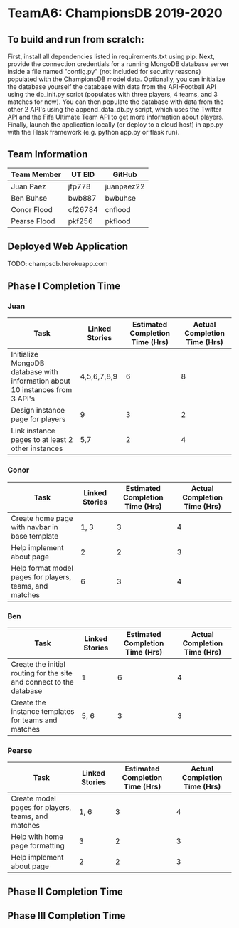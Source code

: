 # TeamA6: ChampionsDB 2019-2020

## To build and run from scratch:
First, install all dependencies listed in requirements.txt using pip. Next, provide the connection credentials for a running MongoDB database server inside a file named "config.py" (not included for security reasons) populated with the ChampionsDB model data. Optionally, you can initialize the database yourself the database with data from the API-Football API using the db_init.py script (populates with three players, 4 teams, and 3 matches for now). You can then populate the database with data from the other 2 API's using the append_data_db.py script, which uses the Twitter API and the Fifa Ultimate Team API to get more information about players. Finally, launch the application locally (or deploy to a cloud host) in app.py with the Flask framework (e.g. python app.py or flask run).

## Team Information
Team Member | UT EID | GitHub
--- | --- | ---
Juan Paez | jfp778 | juanpaez22
Ben Buhse | bwb887 | bwbuhse
Conor Flood | cf26784 | cnflood
Pearse Flood | pkf256 | pkflood


## Deployed Web Application
TODO: champsdb.herokuapp.com


## Phase I Completion Time
### Juan
Task | Linked Stories | Estimated Completion Time (Hrs) | Actual Completion Time (Hrs)
--- | --- | --- | ---
Initialize MongoDB database with information about 10 instances from 3 API's | 4,5,6,7,8,9 | 6 | 8
Design instance page for players | 9 | 3 | 2
Link instance pages to at least 2 other instances | 5,7 | 2 | 4


### Conor
Task | Linked Stories | Estimated Completion Time (Hrs) | Actual Completion Time (Hrs)
--- | --- | --- | ---
Create home page with navbar in base template | 1, 3 | 3 | 4 |
Help implement about page | 2 | 2 | 3 |
Help format model pages for players, teams, and matches | 6 | 3 | 4 |

### Ben
Task | Linked Stories | Estimated Completion Time (Hrs) | Actual Completion Time (Hrs)
--- | --- | --- | ---
Create the initial routing for the site and connect to the database | 1 | 6 | 4
Create the instance templates for teams and matches | 5, 6 | 3 | 3


### Pearse
Task | Linked Stories | Estimated Completion Time (Hrs) | Actual Completion Time (Hrs)
--- | --- | --- | ---
Create model pages for players, teams, and matches | 1, 6 | 3 | 4 |
Help with home page formatting | 3 | 2 | 3 |
Help implement about page | 2 | 2 | 3 |

## Phase II Completion Time


## Phase III Completion Time

